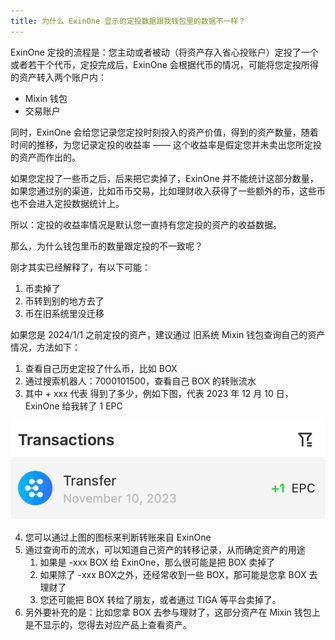 ```yaml
---
title: 为什么 ExinOne 显示的定投数据跟我钱包里的数据不一样？
---
```




ExinOne 定投的流程是：您主动或者被动（将资产存入省心投账户）定投了一个或者若干个代币，定投完成后，ExinOne 会根据代币的情况，可能将您定投所得的资产转入两个账户内：

- Mixin 钱包
- 交易账户

同时，ExinOne 会给您记录您定投时刻投入的资产价值，得到的资产数量，随着时间的推移，为您记录定投的收益率 —— 这个收益率是假定您并未卖出您所定投的资产而作出的。

如果您定投了一些币之后，后来把它卖掉了，ExinOne 并不能统计这部分数量，如果您通过别的渠道，比如币币交易，比如理财收入获得了一些额外的币，这些币也不会进入定投数据统计上。


所以：定投的收益率情况是默认您一直持有您定投的资产的收益数据。


那么，为什么钱包里币的数量跟定投的不一致呢？

刚才其实已经解释了，有以下可能：

1. 币卖掉了
2. 币转到别的地方去了
3. 币在旧系统里没迁移


如果您是 2024/1/1 之前定投的资产，建议通过 旧系统 Mixin 钱包查询自己的资产情况，方法如下：

1. 查看自己历史定投了什么币，比如 BOX
2. 通过搜索机器人：7000101500，查看自己 BOX 的转账流水
3. 其中  + xxx 代表 得到了多少，例如下图，代表 2023 年 12 月 10 日，ExinOne 给我转了 1 EPC

![image-20240211223450424](./assets/image-20240211223450424.png)

4. 您可以通过上图的图标来判断转账来自 ExinOne
5. 通过查询币的流水，可以知道自己资产的转移记录，从而确定资产的用途
   1. 如果是 -xxx BOX 给 ExinOne，那么很可能是把 BOX 卖掉了
   2. 如果除了 -xxx BOX之外，还经常收到一些 BOX，那可能是您拿 BOX 去理财了
   3. 您还可能把 BOX 转给了朋友，或者通过 TIGA 等平台卖掉了。
6. 另外要补充的是：比如您拿 BOX 去参与理财了，这部分资产在 Mixin 钱包上是不显示的，您得去对应产品上查看资产。